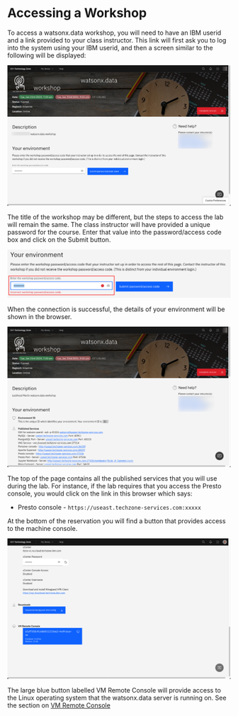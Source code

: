 # Accessing a Workshop

To access a watsonx.data workshop, you will need to have an IBM userid and a link provided to your class instructor. This link will first ask you to log into the system using your IBM userid, and then a screen similar to the following will be displayed:

![Browser](wxd-images/watsonx-workshop.png)

The title of the workshop may be different, but the steps to access the lab will remain the same. The class instructor will have provided a unique password for the course. Enter that value into the password/access code box and click on the Submit button.

![Browser](wxd-images/watsonx-workshop-password.png)

When the connection is successful, the details of your environment will be shown in the browser.

![Browser](wxd-images/watsonx-workshop-details-1.png)

The top of the page contains all the published services that you will use during the lab. For instance, if the lab requires that you access the Presto console, you would click on the link in this browser which says:

* Presto console - `https://useast.techzone-services.com:xxxxx`

At the bottom of the reservation you will find a button that provides access to the machine console.

![Browser](wxd-images/watsonx-workshop-details-2.png)

The large blue button labelled VM Remote Console will provide access to the Linux operating system that the watsonx.data server is running on. See the section on [VM Remote Console](wxd-reference-console.md)
